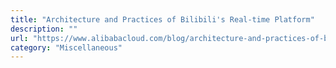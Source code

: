 ```yaml
---
title: "Architecture and Practices of Bilibili's Real-time Platform"
description: ""
url: "https://www.alibabacloud.com/blog/architecture-and-practices-of-bilibilis-real-time-platform_596676"
category: "Miscellaneous"
---
```

